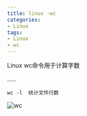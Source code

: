 ```yaml
---
title: linux -wc
categories: 
- Linux
tags:
- Linux
- wc
---
```


Linux wc命令用于计算字数

.....

```
wc -l  统计文件行数
```

![wc](/img/ubuntu/linux_command/linux_wc/wc.png "wc")

